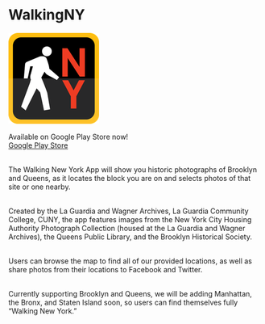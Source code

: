 # WalkingNY
![logo](git_images/Walking_NY_ICON.png)
<br>

Available on Google Play Store now! <br>
<a target="_blank" href="https://play.google.com/store/apps/details?id=edu.cuny.lagcc.laguardiawagnerarchive.WalkingNY">Google Play Store</a>
<br><br>

The Walking New York App will show you historic photographs of Brooklyn and Queens, as it locates the block you are on and selects photos of that site or one nearby. <br><br>

Created by the La Guardia and Wagner Archives, La Guardia Community College, CUNY, the app features images from the New York City Housing Authority Photograph Collection (housed at the La Guardia and Wagner Archives), the Queens Public Library, and the Brooklyn Historical Society. <br><br>

Users can browse the map to find all of our provided locations, as well as share photos from their locations to Facebook and Twitter. <br><br>

Currently supporting Brooklyn and Queens, we will be adding Manhattan, the Bronx, and Staten Island soon, so users can find themselves fully “Walking New York.” 
